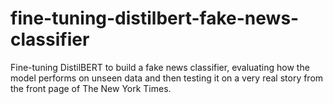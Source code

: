 # fine-tuning-distilbert-fake-news-classifier
Fine-tuning DistilBERT to build a fake news classifier, evaluating how the model performs on unseen data and then testing it on a very real story from the front page of The New York Times.
